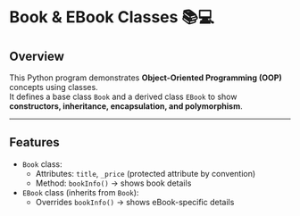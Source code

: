 # Book & EBook Classes 📚💻

## Overview
This Python program demonstrates **Object-Oriented Programming (OOP)** concepts using classes.  
It defines a base class `Book` and a derived class `EBook` to show **constructors, inheritance, encapsulation, and polymorphism**.

---

## Features
- `Book` class:
  - Attributes: `title`, `_price` (protected attribute by convention)
  - Method: `bookInfo()` → shows book details
- `EBook` class (inherits from `Book`):
  - Overrides `bookInfo()` → shows eBook-specific details




